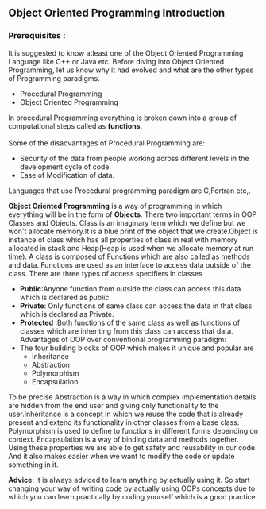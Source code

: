 ## Object Oriented Programming Introduction
### Prerequisites :<br>
It is suggested to know atleast one of the Object Oriented Programming Language like C++ or Java etc.
Before diving into Object Oriented Programming, let us know why it had evolved and what are the other types of Programming paradigms.
- Procedural Programming
- Object Oriented Programming

In procedural Programming everything is broken down into a group of computational steps called as **functions**.<br>  
Some of the disadvantages of Procedural Programming are:
- Security of the data from people working across different levels in the development cycle of code
- Ease of Modification of data.
    
Languages that use Procedural programming paradigm are C,Fortran etc,.

**Object Oriented Programming** is a way of programming in which everything will be in the form of **Objects**.
There two important terms in OOP Classes and Objects.
Class is an imaginary term which we define but we won't allocate memory.It is a blue print of the object that we create.Object is instance of class which has all properties of class in real with memory allocated in stack and Heap(Heap is used when we allocate memory at run time).
A class is composed of Functions which are also called as methods and data.
Functions are used as an interface to access data outside of the class.
There are three types of access specifiers in classes<br>
- **Public**:Anyone function from outside the class can access this data which is declared as public
- **Private**: Only functions of same class can access the data in that class which is declared as Private.
- **Protected** :Both functions of the same class as well as functions of classes which are inheriting from this class can access that data.
Advantages of OOP over conventional programming paradigm:
- The four building blocks of OOP which makes it unique and popular are
    - Inheritance
    - Abstraction
    - Polymorphism
    - Encapsulation

To be precise Abstraction is a way in which complex implementation details are hidden from the end user and giving only functionality to the user.Inheritance is a concept in which we reuse the code that is already present and extend its functionality in other classes from a base class. Polymorphism is used to define to functions in different forms depending on context. Encapsulation is a way of binding data and methods together. Using these properties we are able to get safety and reusability in our code. And it also makes easier when we want to modify the code or update something in it.

**Advice**: It is always adviced to learn anything by actually using it. So start changing your way of writing code by actually using OOPs concepts due to which you can learn practically by coding yourself which is a good practice.
